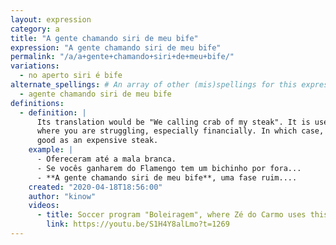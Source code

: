 ```yaml
---
layout: expression
category: a
title: "A gente chamando siri de meu bife"
expression: "A gente chamando siri de meu bife"
permalink: "/a/a+gente+chamando+siri+de+meu+bife/"
variations:
  - no aperto siri é bife
alternate_spellings: # An array of other (mis)spellings for this expression
  - agente chamando siri de meu bife
definitions:
  - definition: |
      Its translation would be "We calling crab of my steak". It is used when you are in a situation
      where you are struggling, especially financially. In which case, you would consider a crab as
      good as an expensive steak.
    example: |
      - Ofereceram até a mala branca.
      - Se vocês ganharem do Flamengo tem um bichinho por fora...
      - **A gente chamando siri de meu bife**, uma fase ruim....
    created: "2020-04-18T18:56:00"
    author: "kinow"
    videos:
      - title: Soccer program "Boleiragem", where Zé do Carmo uses this expression
        link: https://youtu.be/S1H4Y8alLmo?t=1269
---
```

